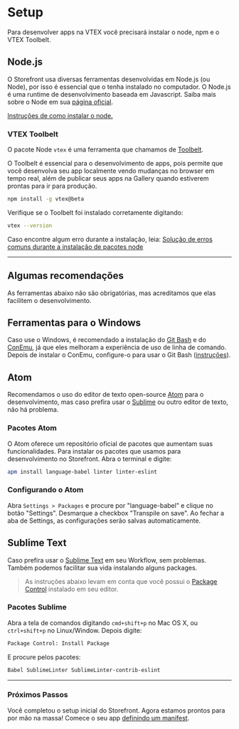 # Setup

Para desenvolver apps na VTEX você precisará instalar o node, npm e o VTEX Toolbelt.

## Node.js

O Storefront usa diversas ferramentas desenvolvidas em Node.js (ou Node), por isso é essencial que o tenha instalado no computador. O Node.js é uma runtime de desenvolvimento baseada em Javascript. Saiba mais sobre o Node em sua [página oficial](https://nodejs.org/).

[Instruções de como instalar o node.](https://gist.github.com/brenoc/534729c806dc0d4ca917)

### VTEX Toolbelt

O pacote Node `vtex` é uma ferramenta que chamamos de [Toolbelt](https://github.com/vtex/toolbelt).

O Toolbelt é essencial para o desenvolvimento de apps, pois permite que você desenvolva seu app localmente vendo mudanças no browser em tempo real, além de publicar seus apps na Gallery quando estiverem prontas para ir para produção.

```sh
npm install -g vtex@beta
```

Verifique se o Toolbelt foi instalado corretamente digitando:

```sh
vtex --version
```

Caso encontre algum erro durante a instalação, leia: [Solução de erros comuns durante a instalação de pacotes node](../solucao-de-problemas.md)

---

## Algumas recomendações

As ferramentas abaixo não são obrigatórias, mas acreditamos que elas facilitem o desenvolvimento.

## Ferramentas para o Windows

Caso use o Windows, é recomendado a instalação do [Git Bash](https://git-for-windows.github.io/) e do [ConEmu](https://conemu.github.io/), já que eles melhoram a experiência de uso de linha de comando. Depois de instalar o ConEmu, configure-o para usar o Git Bash ([instruções](https://gist.github.com/brenoc/fb704b6217fa24e26c97)).

## Atom

Recomendamos o uso do editor de texto open-source [Atom](http://atom.io) para o desenvolvimento, mas caso prefira usar o [Sublime](https://www.youtube.com/watch?v=uvcyPpwwMvU&nohtml5=False) ou outro editor de texto, não há problema.

### Pacotes Atom

O Atom oferece um repositório oficial de pacotes que aumentam suas funcionalidades. Para instalar os pacotes que usamos para desenvolvimento no Storefront. Abra o terminal e digite:

```sh
apm install language-babel linter linter-eslint
```

### Configurando o Atom

Abra `Settings > Packages` e procure por "language-babel" e clique no botão "Settings". Desmarque a checkbox "Transpile on save". Ao fechar a aba de Settings, as configurações serão salvas automaticamente.


## Sublime Text

Caso prefira usar o [Sublime Text](http://www.sublimetext.com/) em seu Workflow, sem problemas. Também podemos facilitar sua vida instalando alguns packages.

> As instruções abaixo levam em conta que você possui o [Package Control](https://packagecontrol.io/) instalado em seu editor.

### Pacotes Sublime

Abra a tela de comandos digitando `cmd+shift+p` no Mac OS X, ou `ctrl+shift+p` no Linux/Window. Depois digite:

```sh
Package Control: Install Package
```
E procure pelos pacotes:

```sh
Babel SublimeLinter SublimeLinter-contrib-eslint
```

---

### Próximos Passos

Você completou o setup inicial do Storefront. Agora estamos prontos para por mão na massa! Comece o seu app [definindo um manifest](manifest.md).

